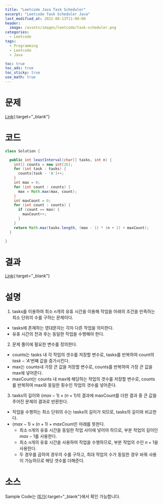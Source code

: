 ```yaml
---
title: "Leetcode Java Task Scheduler"
excerpt: "Leetcode Task Scheduler Java"
last_modified_at: 2022-08-13T11:00:00
header:
  image: /assets/images/leetcode/task-scheduler.png
categories:
  - Leetcode
tags:
  - Programming
  - Leetcode
  - Java

toc: true
toc_ads: true
toc_sticky: true
use_math: true
---
```

# 문제
[Link](https://leetcode.com/problems/task-scheduler/){:target="_blank"}

# 코드
```java
class Solution {

  public int leastInterval(char[] tasks, int n) {
    int[] counts = new int[26];
    for (int task : tasks) {
      counts[task - 'A']++;
    }
    int max = 0;
    for (int count : counts) {
      max = Math.max(max, count);
    }
    int maxCount = 0;
    for (int count : counts) {
      if (count == max) {
        maxCount++;
      }
    }
    return Math.max(tasks.length, (max - 1) * (n + 1) + maxCount);
  }

}
```

# 결과
[Link](https://leetcode.com/submissions/detail/772280399/){:target="_blank"}

# 설명
1. tasks를 이용하여 최소 n개의 유휴 시간을 이용해 작업을 아래의 조건을 만족하는 최소 단위의 수를 구하는 문제이다.
- tasks에 존재하는 영대문자는 각자 다른 작업을 의미한다.
- 유휴 시간의 전과 후는 동일한 작업을 수행해야 한다.

2. 문제 풀이에 필요한 변수를 정의한다.
- counts는 tasks 내 각 작업의 갯수를 저장할 변수로, tasks를 반복하여 count의 $task - 'A'$번째 값을 증가시킨다.
- max는 counts내 가장 큰 값을 저장할 변수로, counts를 반복하여 가장 큰 값을 max에 넣어준다.
- maxCount는 counts 내 max에 해당하는 작업의 갯수를 저장할 변수로, counts를 반복하여 max와 동일한 횟수인 작업의 갯수를 넣어준다.

3. tasks의 길이와 $(max - 1) \times (n + 1)$의 결과에 maxCount를 더한 결과 중 큰 값을 주어진 문제의 결과로 반환한다.
- 작업을 수행하는 최소 단위의 수는 tasks의 길이가 되므로, tasks의 길이와 비교한다.
- $(max - 1) \times (n + 1) + maxCount$은 아래를 뜻한다.
  - 최소 n개의 유휴 시간을 동일한 작업 사이에 넣어야 하므로, 부분 작업의 길이인 $max - 1$를 사용한다.
  - 최소 n개의 유휴 시간을 사용하여 작업을 수행하므로, 부분 작업의 수인 $n + 1$을 사용한다.
  - 두 경우를 곱하여 경우의 수를 구하고, 최대 작업의 수가 동일한 경우 바꿔 사용이 가능하므로 해당 갯수를 더해준다.

# 소스
Sample Code는 [여기](https://github.com/GracefulSoul/leetcode/blob/master/src/main/java/gracefulsoul/problems/TaskScheduler.java){:target="_blank"}에서 확인 가능합니다.